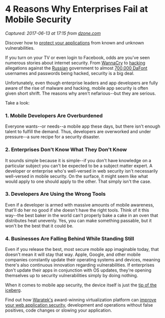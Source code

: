 # 4 Reasons Why Enterprises Fail at Mobile Security

_Captured: 2017-06-13 at 17:15 from [dzone.com](https://dzone.com/articles/4-reasons-why-enterprises-fail-at-mobile-security?edition=304170&utm_source=Daily%20Digest&utm_medium=email&utm_campaign=dd%202017-06-12)_

Discover how to [protect your applications](https://dzone.com/go?i=176121&u=http%3A%2F%2Fwww.waratek.com%2Fsolutions%2Fzero-day-defense%2F%3Futm_source%3DDZone%26utm_campaign%3Dba%26utm_medium%3Dprerolltextad%26utm_content%3Dzeroday) from known and unknown vulnerabilities.

If you turn on your TV or even login to Facebook, odds are you've seen numerous stories about internet security. From [WannaCry](https://www.cnet.com/news/wannacry-wannacrypt-uiwix-ransomware-everything-you-need-to-know/) to [hacking](http://www.bbc.com/news/technology-28654613) allegations against the [Russian](https://www.nytimes.com/news-event/russian-election-hacking) government to almost [700,000 DaFont](http://www.ibtimes.com/dafontcom-hacked-nearly-all-usernames-passwords-popular-font-sharing-site-stolen-2540989) usernames and passwords being hacked, security is a big deal.

Unfortunately, even though enterprise leaders and app developers are fully aware of the rise of malware and hacking, mobile app security is often given short shrift. The reasons why aren't nefarious--but they are serious.

Take a look:

### **1\. Mobile Developers Are Overburdened**

Everyone wants--or needs--a mobile app these days, but there isn't enough talent to fulfill the demand. Thus, developers are overworked and under pressure--a sure recipe for a security disaster.

### **2\. Enterprises Don't Know What They Don't Know**

It sounds simple because it is simple--if you don't have knowledge on a particular subject you can't be expected to be a subject matter expert. A developer or enterprise who's well-versed in web security isn't necessarily well-versed in mobile security. On the surface, it might seem like what would apply to one should apply to the other. That simply isn't the case.

### **3\. Developers Are Using the Wrong Tools**

Even if a developer is armed with massive amounts of mobile awareness, that'll do her no good if she doesn't have the right tools. Think of it this way--the best baker in the world can't properly bake a cake in an oven that distributes heat unevenly. Yes, you can make something passable, but it won't be the best that it could be.

### **4\. Businesses Are Falling Behind While Standing Still**

Even if you release the best, most secure mobile app imaginable today, that doesn't mean it will stay that way. Apple, Google, and other mobile companies constantly update their operating systems and devices, meaning there's also continuous innovation regarding vulnerabilities. If enterprises don't update their apps in conjunction with OS updates, they're opening themselves up to security vulnerabilities simply by doing nothing.

When it comes to mobile app security, the device itself is just the [tip of the iceberg](http://forms.kony.com/WEB-protect-your-enterprise-with-secure-mobile-applications_1GetKony.html).

Find out how [Waratek's](https://dzone.com/go?i=176122&u=http%3A%2F%2Fwww.waratek.com%2Fsolutions%2Fapplication-protection%2F%3Futm_source%3DDZone%26utm_campaign%3Dba%26utm_medium%3Dpostrolltextad%26utm_content%3Dappprotect) award-winning virtualization platform can [improve your web application security](https://dzone.com/go?i=176122&u=http%3A%2F%2Fwww.waratek.com%2Fsolutions%2Fapplication-protection%2F%3Futm_source%3DDZone%26utm_campaign%3Dba%26utm_medium%3Dpostrolltextad%26utm_content%3Dappprotect), development and operations without false positives, code changes or slowing your application.

